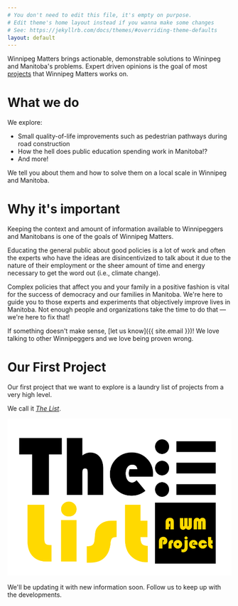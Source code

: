 ```yaml
---
# You don't need to edit this file, it's empty on purpose.
# Edit theme's home layout instead if you wanna make some changes
# See: https://jekyllrb.com/docs/themes/#overriding-theme-defaults
layout: default
---
```


Winnipeg Matters brings actionable, demonstrable solutions to Wininpeg and Manitoba's problems. Expert driven opinions is the goal of most [projects](/projects) that Winnipeg Matters works on.

# What we do

We explore:

* Small quality-of-life improvements such as pedestrian pathways during road construction
* How the hell does public education spending work in Manitoba!?
* And more!

We tell you about them and how to solve them on a local scale in Winnipeg and Manitoba.

# Why it's important

Keeping the context and amount of information available to Winnipeggers and Manitobans is one of the goals of Winnipeg Matters.

Educating the general public about good policies is a lot of work and often the experts who have the ideas are disincentivized to talk about it due to the nature of their employment or the sheer amount of time and energy necessary to get the word out (i.e., climate change).

Complex policies that affect you and your family in a positive fashion is vital for the success of democracy and our families in Manitoba. We're here to guide you to those experts and experiments that objectively improve lives in Manitoba. Not enough people and organizations take the time to do that &mdash; we're here to fix that!

If something doesn't make sense, [let us know]({{ site.email }})! We love talking to other Winnipeggers and we love being proven wrong.

# Our First Project

Our first project that we want to explore is a laundry list of projects from a very high level.

We call it [*The List*](/the_list).

[![The List Graphic](/assets/the_list_graphic.svg)](/the_list)

We'll be updating it with new information soon. Follow us to keep up with the developments.
